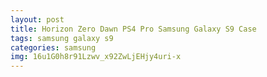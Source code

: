 ```yaml
---
layout: post
title: Horizon Zero Dawn PS4 Pro Samsung Galaxy S9 Case
tags: samsung galaxy s9
categories: samsung
img: 16u1G0h8r91Lzwv_x92ZwLjEHjy4uri-x
---
```

